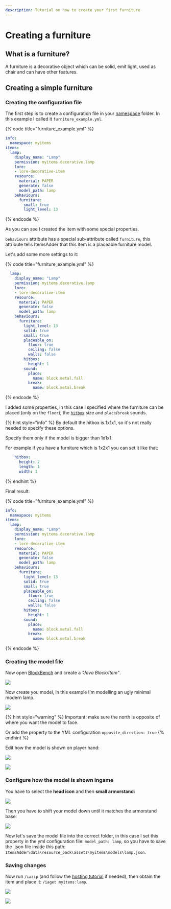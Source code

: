 ```yaml
---
description: Tutorial on how to create your first furniture
---
```


# Creating a furniture

## What is a furniture?

A furniture is a decorative object which can be solid, emit light, used as chair and can have other features.&#x20;

## Creating a simple furniture

### Creating the configuration file

The first step is to create a configuration file in your [namespace](../basic-concepts/namespace/) folder. In this example I called it `furniture_example.yml`.

{% code title="furniture_example.yml" %}
```yaml
info:
  namespace: myitems
items:
  lamp:
    display_name: "Lamp"
    permission: myitems.decorative.lamp
    lore:
    - lore-decorative-item
    resource:
      material: PAPER
      generate: false
      model_path: lamp
    behaviours:
      furniture:
        small: true
        light_level: 13
```
{% endcode %}

As you can see I created the item with some special properties.

`behaviours` attribute has a special sub-attribute called `furniture`, this attribute tells ItemsAdder that this item is a placeable furniture model.

Let's add some more settings to it:

{% code title="furniture_example.yml" %}
```yaml
  lamp:
    display_name: "Lamp"
    permission: myitems.decorative.lamp
    lore:
    - lore-decorative-item
    resource:
      material: PAPER
      generate: false
      model_path: lamp
    behaviours:
      furniture:
        light_level: 13
        solid: true
        small: true
        placeable_on:
          floor: true
          ceiling: false
          walls: false
        hitbox:
          height: 1
        sound:
          place:
            name: block.metal.fall
          break:
            name: block.metal.break
```
{% endcode %}

I added some properties, in this case I specified where the furniture can be placed (only on the `floor`), the [`hitbox`](furniture-collisions.md) size and `place`/`break` sounds.

{% hint style="info" %}
By default the hitbox is 1x1x1, so it's not really needed to specify these options.

Specify them only if the model is bigger than 1x1x1.

For example if you have a furniture which is 1x2x1 you can set it like that:

```yaml
    hitbox:
      height: 2
      length: 1
      width: 1
```
{% endhint %}

Final result:

{% code title="furniture_example.yml" %}
```yaml
info:
  namespace: myitems
items:
  lamp:
    display_name: "Lamp"
    permission: myitems.decorative.lamp
    lore:
    - lore-decorative-item
    resource:
      material: PAPER
      generate: false
      model_path: lamp
    behaviours:
      furniture:
        light_level: 13
        solid: true
        small: true
        placeable_on:
          floor: true
          ceiling: false
          walls: false
        hitbox:
          height: 1
        sound:
          place:
            name: block.metal.fall
          break:
            name: block.metal.break
```
{% endcode %}

### Creating the model file

Now open [BlockBench](../item-properties/resource/creating-3d-models.md) and create a _"Java Block/Item"_.

![](<../../../.gitbook/assets/image (49) (1) (1).png>)

Now create you model, in this example I'm modelling an ugly minimal modern lamp.

![](<../../../.gitbook/assets/image (47) (1) (1).png>)

{% hint style="warning" %}
Important: make sure the north is opposite of where you want the model to face.

Or add the property to the YML configuration `opposite_direction: true`
{% endhint %}

Edit how the model is shown on player hand:

![](<../../../.gitbook/assets/image (46) (1).png>)

![](<../../../.gitbook/assets/image (48) (1).png>)

### Configure how the model is shown ingame

You have to select the **head icon** and then **small armorstand:**

![](<../../../.gitbook/assets/image (41) (1) (1) (1).png>)

Then you have to shift your model down until it matches the armorstand base:

![](<../../../.gitbook/assets/image (42) (1).png>)

Now let's save the model file into the correct folder, in this case I set this property in the yml configuration file: `model_path: lamp`, so you have to save the .json file inside this path: `ItemsAdder\data\resource_pack\assets\myitems\models\lamp.json`.

### Saving changes

Now run `/iazip` (and follow the [hosting tutorial](../../resourcepack-hosting/) if needed), then obtain the item and place it: `/iaget myitems:lamp`.

![](<../../../.gitbook/assets/image (50) (1) (1) (1).png>)

![](<../../../.gitbook/assets/image (44) (1).png>)


